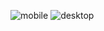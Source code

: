 ![mobile](https://github.com/user-attachments/assets/ce4c1e23-b3c4-428e-bb98-2e8be03a1cff)
![desktop](https://github.com/user-attachments/assets/03efbacc-9e7a-4ab8-b681-33a5fa8baf28)

